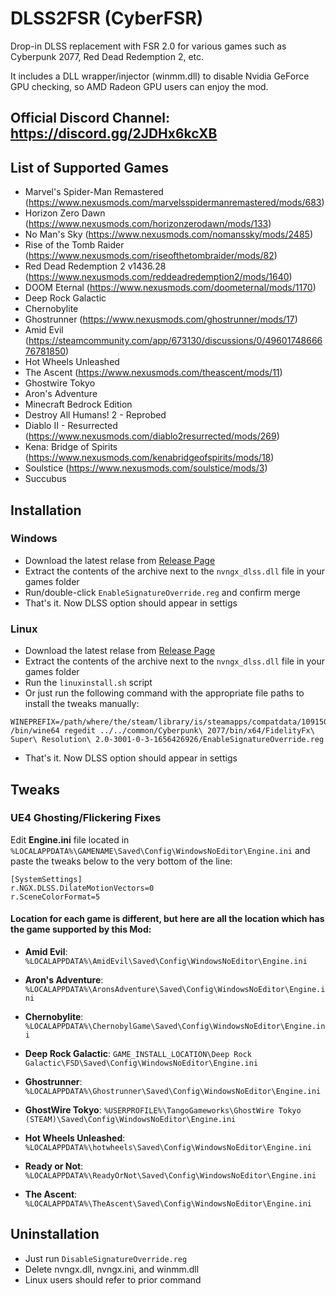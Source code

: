 # DLSS2FSR (CyberFSR)
Drop-in DLSS replacement with FSR 2.0 for various games such as Cyberpunk 2077, Red Dead Redemption 2, etc.

It includes a DLL wrapper/injector (winmm.dll) to disable Nvidia GeForce GPU checking, so AMD Radeon GPU users can enjoy the mod.

## Official Discord Channel: https://discord.gg/2JDHx6kcXB

## List of Supported Games
* Marvel's Spider-Man Remastered (https://www.nexusmods.com/marvelsspidermanremastered/mods/683)
* Horizon Zero Dawn (https://www.nexusmods.com/horizonzerodawn/mods/133)
* No Man's Sky (https://www.nexusmods.com/nomanssky/mods/2485)
* Rise of the Tomb Raider (https://www.nexusmods.com/riseofthetombraider/mods/82)
* Red Dead Redemption 2 v1436.28 (https://www.nexusmods.com/reddeadredemption2/mods/1640)
* DOOM Eternal (https://www.nexusmods.com/doometernal/mods/1170)
* Deep Rock Galactic
* Chernobylite
* Ghostrunner (https://www.nexusmods.com/ghostrunner/mods/17)
* Amid Evil (https://steamcommunity.com/app/673130/discussions/0/4960174866676781850)
* Hot Wheels Unleashed
* The Ascent (https://www.nexusmods.com/theascent/mods/11)
* Ghostwire Tokyo
* Aron's Adventure
* Minecraft Bedrock Edition
* Destroy All Humans! 2 - Reprobed
* Diablo II - Resurrected (https://www.nexusmods.com/diablo2resurrected/mods/269)
* Kena: Bridge of Spirits (https://www.nexusmods.com/kenabridgeofspirits/mods/18)
* Soulstice (https://www.nexusmods.com/soulstice/mods/3)
* Succubus

## Installation
### Windows 
* Download the latest relase from [Release Page](https://github.com/MOVZX/CyberFSR2/releases)
* Extract the contents of the archive next to the `nvngx_dlss.dll` file in your games folder
* Run/double-click `EnableSignatureOverride.reg` and confirm merge
* That's it. Now DLSS option should appear in settigs

### Linux
* Download the latest relase from [Release Page](https://github.com/MOVZX/CyberFSR2/releases)
* Extract the contents of the archive next to the `nvngx_dlss.dll` file in your games folder
* Run the ```linuxinstall.sh``` script
* Or just run the following command with the appropriate file paths to install the tweaks manually:
```
WINEPREFIX=/path/where/the/steam/library/is/steamapps/compatdata/1091500/pfx /bin/wine64 regedit ../../common/Cyberpunk\ 2077/bin/x64/FidelityFx\ Super\ Resolution\ 2.0-3001-0-3-1656426926/EnableSignatureOverride.reg
```
* That's it. Now DLSS option should appear in settigs

## Tweaks
### UE4 Ghosting/Flickering Fixes

Edit **Engine.ini** file located in ```%LOCALAPPDATA%\GAMENAME\Saved\Config\WindowsNoEditor\Engine.ini``` and paste the tweaks below to the very bottom of the line:
```
[SystemSettings]
r.NGX.DLSS.DilateMotionVectors=0
r.SceneColorFormat=5
```
#### Location for each game is different, but here are all the location which has the game supported by this Mod:

- **Amid Evil**: ```%LOCALAPPDATA%\AmidEvil\Saved\Config\WindowsNoEditor\Engine.ini```

- **Aron's Adventure**: ```%LOCALAPPDATA%\AronsAdventure\Saved\Config\WindowsNoEditor\Engine.ini```

- **Chernobylite**: ```%LOCALAPPDATA%\ChernobylGame\Saved\Config\WindowsNoEditor\Engine.ini```

- **Deep Rock Galactic**: ```GAME_INSTALL_LOCATION\Deep Rock Galactic\FSD\Saved\Config\WindowsNoEditor\Engine.ini```

- **Ghostrunner**: ```%LOCALAPPDATA%\Ghostrunner\Saved\Config\WindowsNoEditor\Engine.ini```

- **GhostWire Tokyo**: ```%USERPROFILE%\TangoGameworks\GhostWire Tokyo (STEAM)\Saved\Config\WindowsNoEditor\Engine.ini```

- **Hot Wheels Unleashed**: ```%LOCALAPPDATA%\hotwheels\Saved\Config\WindowsNoEditor\Engine.ini```

- **Ready or Not**: ```%LOCALAPPDATA%\ReadyOrNot\Saved\Config\WindowsNoEditor\Engine.ini```

- **The Ascent**: ```%LOCALAPPDATA%\TheAscent\Saved\Config\WindowsNoEditor\Engine.ini```

## Uninstallation
* Just run `DisableSignatureOverride.reg`
* Delete nvngx.dll, nvngx.ini, and winmm.dll
* Linux users should refer to prior command